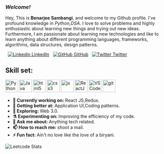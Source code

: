### _Welcome!_

Hey, This is <b>Benarjee Sambangi</b>, and welcome to my Github profile. I've profound knowledge in <i>Python,DSA</i>. I love to solve problems and highly enthusiastic about learning new things and trying out new ideas. Furthermore, I am passionate about learning new technologies and like to learn anything about different programming languages, frameworks, algorithms, data structures, design patterns.

&nbsp;
[![Linkedin](https://i.stack.imgur.com/gVE0j.png) LinkedIn](https://www.linkedin.com/in/benarjee-sambangi)
&nbsp;
[![GitHub](https://i.stack.imgur.com/tskMh.png) GitHub](https://github.com/X0rD3v1L)
&nbsp;
[![Twitter](http://i.imgur.com/wWzX9uB.png) Twitter](https://twitter.com/X0r_D3v1L)
## Skill set:

<p align="left">
<img src="https://upload.wikimedia.org/wikipedia/commons/c/c3/Python-logo-notext.svg" height="auto" width="40" title="Python">
<img src="https://www.vectorlogo.zone/logos/java/java-icon.svg" height="auto" width="40" title="Java">
<img src="https://raw.githubusercontent.com/dustin100/dustin100/master/assests/html5-original.svg" height="auto" width="40" title="html5">
<img src="https://raw.githubusercontent.com/dustin100/dustin100/master/assests/css3-original.svg" height="auto" width="40" title="css3">
<img src="https://raw.githubusercontent.com/dustin100/dustin100/master/assests/javascript-plain.svg" height="auto" width="40" title="js">
<img src="https://raw.githubusercontent.com/dustin100/dustin100/master/assests/react-original.svg" height="auto" width="40" title="ReactJS">
<img src="https://raw.githubusercontent.com/dustin100/dustin100/master/assests/visualstudio-plain.svg" height="auto" width="40" title="VS Code">
<img src="https://raw.githubusercontent.com/dustin100/dustin100/master/assests/git-original.svg" height="auto" width="40" title="git">

</p>
<ul>
<li>
  <b>🔭 Currently working on:</b> React JS,Redux.
   </li>
  <li>
     <b>🌱 Getting better at:  </b>  Application UI,Coding patterns.
   </li>
  <li>
     <b>🤔 Exploring: </b> Web 3.0.
   </li>
   <li>
      <b>⚗️ Experimenting on: </b> Improving the efficiency of my code.
   </li>
   <li>
     <b>💬 Ask me about: </b> Anything tech related.
   </li>
 
   <li>
     <b>📫 How to reach me: </b> shoot a mail.
   </li>
   
   <li>
     <b>⚡ Fun fact:  </b> Ain't no love like the love of a biryani.
   </li>
</ul>
<!-- <img src="https://github-readme-stats.vercel.app/api?username=X0rD3v1L&show_icons=true&include_all_commits=true" width="425"/>
 -->
 
![Leetcode Stats](https://leetcode.card.workers.dev/?username=X0r_D3v1L&font=patrick_hand&extension=null&width=425)
